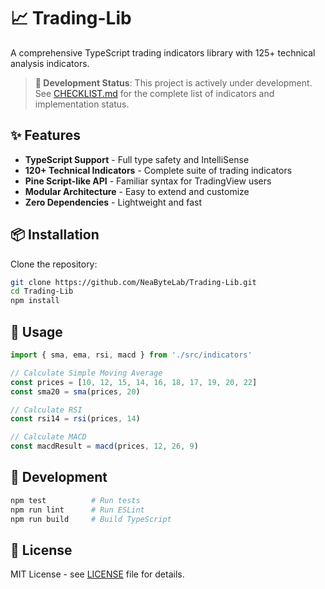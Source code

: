 # 📈 Trading-Lib

A comprehensive TypeScript trading indicators library with 125+ technical analysis indicators.

> **🚧 Development Status**: This project is actively under development. See [CHECKLIST.md](./CHECKLIST.md) for the complete list of indicators and implementation status.

## ✨ Features

- **TypeScript Support** - Full type safety and IntelliSense
- **120+ Technical Indicators** - Complete suite of trading indicators
- **Pine Script-like API** - Familiar syntax for TradingView users
- **Modular Architecture** - Easy to extend and customize
- **Zero Dependencies** - Lightweight and fast

## 📦 Installation

Clone the repository:
```bash
git clone https://github.com/NeaByteLab/Trading-Lib.git
cd Trading-Lib
npm install
```

## 🚀 Usage

```typescript
import { sma, ema, rsi, macd } from './src/indicators'

// Calculate Simple Moving Average
const prices = [10, 12, 15, 14, 16, 18, 17, 19, 20, 22]
const sma20 = sma(prices, 20)

// Calculate RSI
const rsi14 = rsi(prices, 14)

// Calculate MACD
const macdResult = macd(prices, 12, 26, 9)
```

## 🔧 Development

```bash
npm test          # Run tests
npm run lint      # Run ESLint
npm run build     # Build TypeScript
```

## 📄 License

MIT License - see [LICENSE](LICENSE) file for details. 
